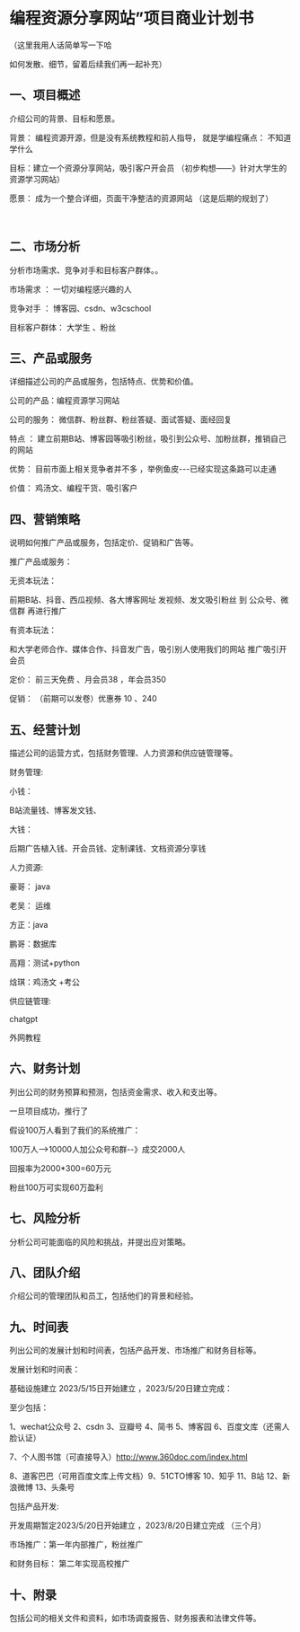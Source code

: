 # 编程资源分享网站”项目商业计划书

（这里我用人话简单写一下哈

如何发散、细节，留着后续我们再一起补充）





## 一、项目概述

介绍公司的背景、目标和愿景。

背景： 编程资源开源，但是没有系统教程和前人指导，  就是学编程痛点：     不知道学什么

目标：建立一个资源分享网站，吸引客户开会员       （初步构想——》针对大学生的资源学习网站）

愿景： 成为一个整合详细，页面干净整洁的资源网站      （这是后期的规划了）



​		



## 二、市场分析

分析市场需求、竞争对手和目标客户群体。。

市场需求 ： 一切对编程感兴趣的人

竞争对手 ： 博客园、csdn、w3cschool

目标客户群体： 大学生 、粉丝









## 三、产品或服务

详细描述公司的产品或服务，包括特点、优势和价值。

公司的产品：编程资源学习网站

公司的服务： 微信群、粉丝群、粉丝答疑、面试答疑、面经回复

特点 ：  建立前期B站、博客园等吸引粉丝，吸引到公众号、加粉丝群，推销自己的网站

优势： 目前市面上相关竞争者并不多  ，举例鱼皮---已经实现这条路可以走通

价值： 鸡汤文、编程干货、吸引客户





## 四、营销策略

说明如何推广产品或服务，包括定价、促销和广告等。

推广产品或服务：

无资本玩法：

 前期B站、抖音、西瓜视频、各大博客网址    发视频、发文吸引粉丝  到 公众号、微信群  再进行推广

有资本玩法：

和大学老师合作、媒体合作、抖音发广告，吸引别人使用我们的网站 推广吸引开会员





定价： 前三天免费 、月会员38 ，年会员350  



促销：  （前期可以发卷）优惠券   10 、240 









## 五、经营计划

描述公司的运营方式，包括财务管理、人力资源和供应链管理等。



财务管理:

小钱：

B站流量钱、博客发文钱、

大钱：

后期广告植入钱、开会员钱、定制课钱、文档资源分享钱

人力资源:

豪哥： java

老吴： 运维

方正：java

鹏哥：数据库

高翔：测试+python

焓琪：鸡汤文 +考公







供应链管理:

chatgpt 

外网教程











## 六、财务计划

列出公司的财务预算和预测，包括资金需求、收入和支出等。



一旦项目成功，推行了

假设100万人看到了我们的系统推广：

100万人-->10000人加公众号和群--》成交2000人



回报率为2000*300=60万元

粉丝100万可实现60万盈利











## 七、风险分析

分析公司可能面临的风险和挑战，并提出应对策略。





## 八、团队介绍

介绍公司的管理团队和员工，包括他们的背景和经验。







## 九、时间表

列出公司的发展计划和时间表，包括产品开发、市场推广和财务目标等。

发展计划和时间表：

基础设施建立 2023/5/15日开始建立 ，2023/5/20日建立完成：

至少包括：

1、wechat公众号  2、csdn   3、豆瓣号  4、简书  5、博客园   6、百度文库（还需人脸认证）

7、个人图书馆（可直接导入）http://www.360doc.com/index.html

8、道客巴巴（可用百度文库上传文档）9、51CTO博客  10、知乎  11、B站  12、新浪微博  13、头条号



包括产品开发:



开发周期暂定2023/5/20日开始建立 ，2023/8/20日建立完成  （三个月）



市场推广：第一年内部推广，粉丝推广



和财务目标： 第二年实现高校推广





## 十、附录

包括公司的相关文件和资料，如市场调查报告、财务报表和法律文件等。





